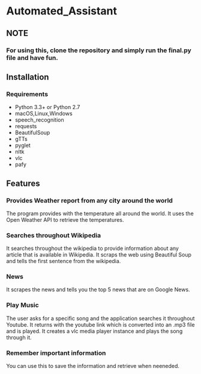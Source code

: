 # Automated_Assistant

## NOTE
### For using this, clone the repository and simply run the final.py file and have fun. 

## Installation

### Requirements

  * Python 3.3+ or Python 2.7
  * macOS,Linux,Windows
  * speech_recognition
  * requests
  * BeautifulSoup
  * gTTs
  * pyglet
  * nltk
  * vlc
  * pafy

## Features

### Provides Weather report from any city around the world
The program provides with the temperature all around the world. It uses the Open Weather API to retrieve the temperatures. 

### Searches throughout Wikipedia 
It searches throughout the wikipedia to provide information about any article that is available in Wikipedia. It scraps the web using Beautiful Soup and tells the first sentence from the wikipedia. 

### News
It scrapes the news and tells you the top 5 news that are on Google News.  

### Play Music
The user asks for a specific song and the application searches it throughout Youtube. It returns with the youtube link which is converted into an .mp3 file and is played.
It creates a vlc media player instance and plays the song through it.

### Remember important information
You can use this to save the information and retrieve when neeneded.
